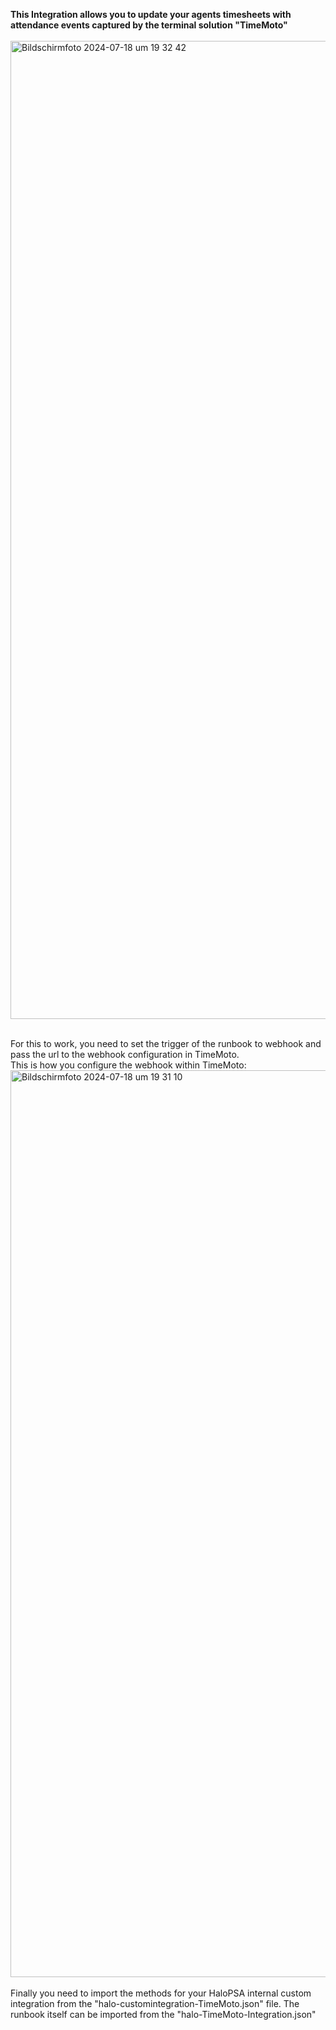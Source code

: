 <b>This Integration allows you to update your agents timesheets with attendance events captured by the terminal solution "TimeMoto"</b>
<br><br>
<img width="1565" alt="Bildschirmfoto 2024-07-18 um 19 32 42" src="https://github.com/user-attachments/assets/921d9c5b-8b04-4c30-8f27-8bbe815d802f">
<br><br>

For this to work, you need to set the trigger of the runbook to webhook and pass the url to the webhook configuration in TimeMoto.<br>
This is how you configure the webhook within TimeMoto:<br>
<img width="1451" alt="Bildschirmfoto 2024-07-18 um 19 31 10" src="https://github.com/user-attachments/assets/041fa176-7f46-4df3-bcb8-37c888158231">
<br><br>
Finally you need to import the methods for your HaloPSA internal custom integration from the "halo-customintegration-TimeMoto.json" file.
The runbook itself can be imported from the "halo-TimeMoto-Integration.json"
